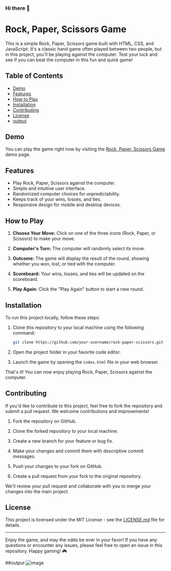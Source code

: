 ### Hi there 👋

# Rock, Paper, Scissors Game

This is a simple Rock, Paper, Scissors game built with HTML, CSS, and JavaScript. It's a classic hand game often played between two people, but in this project, you'll be playing against the computer. Test your luck and see if you can beat the computer in this fun and quick game!

## Table of Contents

- [Demo](#demo)
- [Features](#features)
- [How to Play](#how-to-play)
- [Installation](#installation)
- [Contributing](#contributing)
- [License](#license)
- [output](#output)

## Demo

You can play the game right now by visiting the [Rock, Paper, Scissors Game](#) demo page.

## Features

- Play Rock, Paper, Scissors against the computer.
- Simple and intuitive user interface.
- Randomized computer choices for unpredictability.
- Keeps track of your wins, losses, and ties.
- Responsive design for mobile and desktop devices.

## How to Play

1. **Choose Your Move:** Click on one of the three icons (Rock, Paper, or Scissors) to make your move.

2. **Computer's Turn:** The computer will randomly select its move.

3. **Outcome:** The game will display the result of the round, showing whether you won, lost, or tied with the computer.

4. **Scoreboard:** Your wins, losses, and ties will be updated on the scoreboard.

5. **Play Again:** Click the "Play Again" button to start a new round.

## Installation

To run this project locally, follow these steps:

1. Clone this repository to your local machine using the following command:

   ```bash
   git clone https://github.com/your-username/rock-paper-scissors.git
   ```

2. Open the project folder in your favorite code editor.

3. Launch the game by opening the `index.html` file in your web browser.

That's it! You can now enjoy playing Rock, Paper, Scissors against the computer.

## Contributing

If you'd like to contribute to this project, feel free to fork the repository and submit a pull request. We welcome contributions and improvements!

1. Fork the repository on GitHub.

2. Clone the forked repository to your local machine.

3. Create a new branch for your feature or bug fix.

4. Make your changes and commit them with descriptive commit messages.

5. Push your changes to your fork on GitHub.

6. Create a pull request from your fork to the original repository.

We'll review your pull request and collaborate with you to merge your changes into the main project.

## License

This project is licensed under the MIT License - see the [LICENSE.md](LICENSE.md) file for details.

---

Enjoy the game, and may the odds be ever in your favor! If you have any questions or encounter any issues, please feel free to open an issue in this repository. Happy gaming! 🎮

##output
![image](https://github.com/KABILANRS07/KABILANRS07/assets/90306028/9bdd03d1-d6ed-4679-9aab-8f5f8f474fd3)

